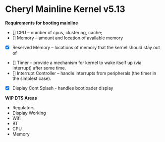 # Cheryl Mainline Kernel v5.13

**Requirements for booting mainline**
* [] CPU – number of cpus, clustering, cache;
* [] Memory – amount and location of available memory
* [x] Reserved Memory – locations of memory that the kernel should stay out of
* [] Timer – provide a mechanism for kernel to wake itself up (via interrupt) after some time.
* [] Interrupt Controller – handle interrupts from peripherals (the timer in the simplest case).
* [x] Display Cont Splash - handles bootloader display

**WIP DTS Areas**
- Regulators
- Display Working
- Wifi
- BT 
- CPU
- Memory